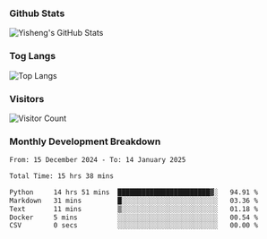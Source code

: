 ### Github Stats
![Yisheng's GitHub Stats](https://github-readme-stats-9qabuvhk1-gongyisheng.vercel.app/api?username=gongyisheng&count_private=true&show_icons=true)
### Tog Langs
![Top Langs](https://github-readme-stats-9qabuvhk1-gongyisheng.vercel.app/api/top-langs/?username=gongyisheng&layout=compact)
### Visitors
![Visitor Count](https://profile-counter.glitch.me/gongyisheng/count.svg)
### Monthly Development Breakdown
<!--START_SECTION:waka-->

```txt
From: 15 December 2024 - To: 14 January 2025

Total Time: 15 hrs 38 mins

Python     14 hrs 51 mins  ███████████████████████▓░   94.91 %
Markdown   31 mins         █░░░░░░░░░░░░░░░░░░░░░░░░   03.36 %
Text       11 mins         ▒░░░░░░░░░░░░░░░░░░░░░░░░   01.18 %
Docker     5 mins          ░░░░░░░░░░░░░░░░░░░░░░░░░   00.54 %
CSV        0 secs          ░░░░░░░░░░░░░░░░░░░░░░░░░   00.00 %
```

<!--END_SECTION:waka-->
